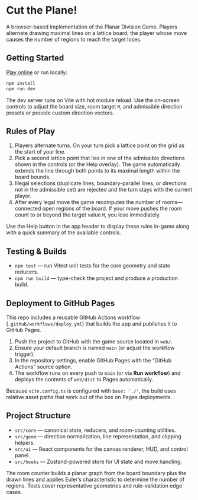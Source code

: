 # Cut the Plane!

A browser-based implementation of the Planar Division Game. Players alternate drawing maximal lines on a lattice board; the player whose move causes the number of regions to reach the target loses.

## Getting Started

[Play online](https://shizuo-kaji.github.io/CutThePlane/) or run locally:

```bash
npm install
npm run dev
```

The dev server runs on Vite with hot module reload. Use the on-screen controls to adjust the board size, room target `M`, and admissible direction presets or provide custom direction vectors.

## Rules of Play

1. Players alternate turns. On your turn pick a lattice point on the grid as the start of your line.
2. Pick a second lattice point that lies in one of the admissible directions shown in the controls (or the Help overlay). The game automatically extends the line through both points to its maximal length within the board bounds.
3. Illegal selections (duplicate lines, boundary-parallel lines, or directions not in the admissible set) are rejected and the turn stays with the current player.
4. After every legal move the game recomputes the number of rooms—connected open regions of the board. If your move pushes the room count to or beyond the target value `M`, you lose immediately.

Use the Help button in the app header to display these rules in-game along with a quick summary of the available controls.

## Testing & Builds

- `npm test` — run Vitest unit tests for the core geometry and state reducers.
- `npm run build` — type-check the project and produce a production build.

## Deployment to GitHub Pages

This repo includes a reusable GitHub Actions workflow (`.github/workflows/deploy.yml`) that builds the app and publishes it to GitHub Pages.

1. Push the project to GitHub with the game source located in `web/`.
2. Ensure your default branch is named `main` (or adjust the workflow trigger).
3. In the repository settings, enable GitHub Pages with the “GitHub Actions” source option.
4. The workflow runs on every push to `main` (or via **Run workflow**) and deploys the contents of `web/dist` to Pages automatically.

Because `vite.config.ts` is configured with `base: './'`, the build uses relative asset paths that work out of the box on Pages deployments.

## Project Structure

- `src/core` — canonical state, reducers, and room-counting utilities.
- `src/geom` — direction normalization, line representation, and clipping helpers.
- `src/ui` — React components for the canvas renderer, HUD, and control panel.
- `src/hooks` — Zustand-powered store for UI state and move handling.

The room counter builds a planar graph from the board boundary plus the drawn lines and applies Euler’s characteristic to determine the number of regions. Tests cover representative geometries and rule-validation edge cases.

